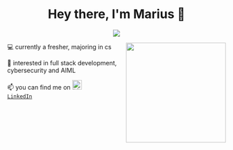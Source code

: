 <h1 align="center">Hey there, I'm Marius 👋</h1>

<p align="center">
<img src="https://komarev.com/ghpvc/?username=MariusBongarts&label=Profile+Views" />
</p>

<img align='right' src="https://media.giphy.com/media/M9gbBd9nbDrOTu1Mqx/giphy.gif" width="230">

💻 currently a fresher, majoring in cs

🍂 interested in full stack development, cybersecurity and AIML

📫 you can find me on <code><a href="https://www.linkedin.com/in/yshdw1/" target="_blank" title="LinkedIn Profile"><img alt="LinkedIn Logo" width="22" src="https://seeklogo.com/images/L/linkedin-icon-logo-FBADE03110-seeklogo.com.png"> LinkedIn</a></code> 
